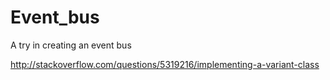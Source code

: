 Event_bus
=========

A try in creating an event bus

http://stackoverflow.com/questions/5319216/implementing-a-variant-class
